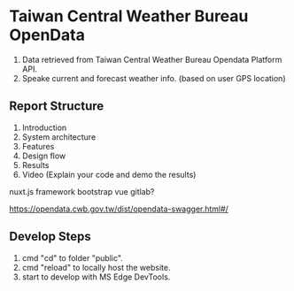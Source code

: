 # Taiwan Central Weather Bureau OpenData

1. Data retrieved from Taiwan Central Weather Bureau Opendata Platform API.
2. Speake current and forecast weather info. (based on user GPS location)

## Report Structure

1. Introduction
2. System architecture
3. Features
4. Design flow
5. Results
6. Video (Explain your code and demo the results)

nuxt.js framework
bootstrap vue
gitlab?

<https://opendata.cwb.gov.tw/dist/opendata-swagger.html#/>

## Develop Steps

1. cmd "cd" to folder "public".
2. cmd "reload" to locally host the website.
3. start to develop with MS Edge DevTools.